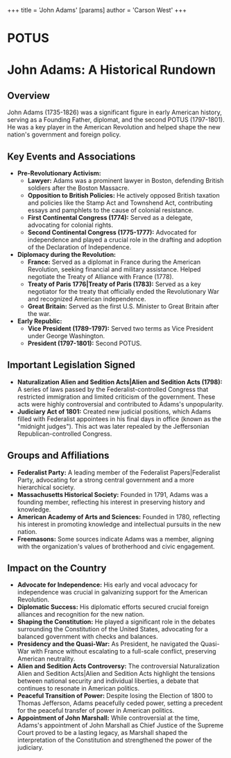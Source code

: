 +++
 title = 'John Adams'
[params]
	author = 'Carson West'
+++
# POTUS
# John Adams: A Historical Rundown

## Overview

John Adams (1735-1826) was a significant figure in early American history, serving as a Founding Father, diplomat, and the second POTUS (1797-1801).  He was a key player in the American Revolution and helped shape the new nation's government and foreign policy.

## Key Events and Associations

*   **Pre-Revolutionary Activism:**
    *   **Lawyer:**  Adams was a prominent lawyer in Boston, defending British soldiers after the Boston Massacre.
    *   **Opposition to British Policies:** He actively opposed British taxation and policies like the Stamp Act and Townshend Act, contributing essays and pamphlets to the cause of colonial resistance.
    *   **First Continental Congress (1774):** Served as a delegate, advocating for colonial rights.
    *   **Second Continental Congress (1775-1777):** Advocated for independence and played a crucial role in the drafting and adoption of the Declaration of Independence.
*   **Diplomacy during the Revolution:**
    *   **France:** Served as a diplomat in France during the American Revolution, seeking financial and military assistance.  Helped negotiate the Treaty of Alliance with France (1778).
    *   **Treaty of Paris 1776|Treaty of Paris (1783):**  Served as a key negotiator for the treaty that officially ended the Revolutionary War and recognized American independence.
    *   **Great Britain:** Served as the first U.S. Minister to Great Britain after the war.
*   **Early Republic:**
    *   **Vice President (1789-1797):** Served two terms as Vice President under George Washington.
    *   **President (1797-1801):** Second POTUS.

## Important Legislation Signed

*   **Naturalization Alien and Sedition Acts|Alien and Sedition Acts (1798):** A series of laws passed by the Federalist-controlled Congress that restricted immigration and limited criticism of the government.  These acts were highly controversial and contributed to Adams's unpopularity.
*   **Judiciary Act of 1801:** Created new judicial positions, which Adams filled with Federalist appointees in his final days in office (known as the "midnight judges").  This act was later repealed by the Jeffersonian Republican-controlled Congress.

## Groups and Affiliations

*   **Federalist Party:** A leading member of the Federalist Papers|Federalist Party, advocating for a strong central government and a more hierarchical society.
*   **Massachusetts Historical Society:** Founded in 1791, Adams was a founding member, reflecting his interest in preserving history and knowledge.
*   **American Academy of Arts and Sciences:** Founded in 1780, reflecting his interest in promoting knowledge and intellectual pursuits in the new nation.
*   **Freemasons:** Some sources indicate Adams was a member, aligning with the organization's values of brotherhood and civic engagement.

## Impact on the Country

*   **Advocate for Independence:**  His early and vocal advocacy for independence was crucial in galvanizing support for the American Revolution.
*   **Diplomatic Success:** His diplomatic efforts secured crucial foreign alliances and recognition for the new nation.
*   **Shaping the Constitution:** He played a significant role in the debates surrounding the Constitution of the United States, advocating for a balanced government with checks and balances.
*   **Presidency and the Quasi-War:** As President, he navigated the Quasi-War with France without escalating to a full-scale conflict, preserving American neutrality.
*   **Alien and Sedition Acts Controversy:** The controversial Naturalization Alien and Sedition Acts|Alien and Sedition Acts highlight the tensions between national security and individual liberties, a debate that continues to resonate in American politics.
*   **Peaceful Transition of Power:**  Despite losing the Election of 1800 to Thomas Jefferson, Adams peacefully ceded power, setting a precedent for the peaceful transfer of power in American politics.
*   **Appointment of John Marshall:** While controversial at the time, Adams's appointment of John Marshall as Chief Justice of the Supreme Court proved to be a lasting legacy, as Marshall shaped the interpretation of the Constitution and strengthened the power of the judiciary.
